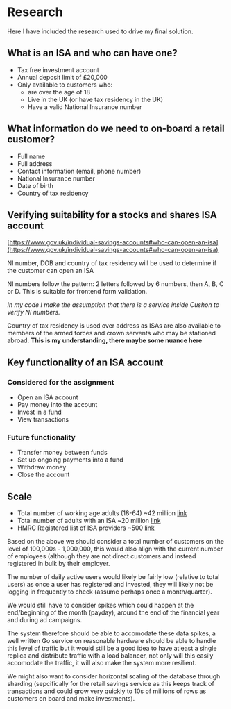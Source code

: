 # Research

Here I have included the research used to drive my final solution.

## What is an ISA and who can have one?

- Tax free investment account
- Annual deposit limit of £20,000
- Only available to customers who:
    - are over the age of 18
    - Live in the UK (or have tax residency in the UK)
    - Have a valid National Insurance number

## What information do we need to on-board a retail customer?

- Full name
- Full address
- Contact information (email, phone number)
- National Insurance number
- Date of birth
- Country of tax residency

## Verifying suitability for a stocks and shares ISA account

[https://www.gov.uk/individual-savings-accounts#who-can-open-an-isa](https://www.gov.uk/individual-savings-accounts#who-can-open-an-isa)

NI number, DOB and country of tax residency will be used to determine if the customer can open an ISA

NI numbers follow the pattern: 2 letters followed by 6 numbers, then A, B, C or D. This is suitable for frontend form validation.

*In my code I make the assumption that there is a service inside Cushon to verify NI numbers.*

Country of tax residency is used over address as ISAs are also available to members of the armed forces and crown servents who may be stationed abroad. **This is my understanding, there maybe some nuance here**

## Key functionality of an ISA account

### Considered for the assignment

- Open an ISA account
- Pay money into the account
- Invest in a fund
- View transactions

### Future functionality

- Transfer money between funds
- Set up ongoing payments into a fund
- Withdraw money
- Close the account

## Scale

- Total number of working age adults (18-64) ~42 million [link](https://www.ibisworld.com/uk/bed/population-aged-18-to-64-years/44240/)
- Total number of adults with an ISA ~20 million [link](https://www.gov.uk/government/statistics/annual-savings-statistics-2024/commentary-for-annual-savings-statistics-september-2024)
- HMRC Registered list of ISA providers ~500 [link](https://www.gov.uk/government/publications/list-of-individual-savings-account-isa-managers-approved-by-hmrc/registered-individual-savings-account-isa-managers)

Based on the above we should consider a total number of customers on the level of 100,000s - 1,000,000, this would also align with the current number of employees (although they are not direct customers and instead registered in bulk by their employer.

The number of daily active users would likely be fairly low (relative to total users) as once a user has registered and invested, they will likely not be logging in frequently to check (assume perhaps once a month/quarter).

We would still have to consider spikes which could happen at the end/beginning of the month (payday), around the end of the financial year and during ad campaigns.

The system therefore should be able to accomodate these data spikes, a well written Go service on reasonable hardware should be able to handle this level of traffic but it would still be a good idea to have atleast a single replica and distribute traffic with a load balancer, not only will this easily accomodate the traffic, it will also make the system more resilient.

We might also want to consider horizontal scaling of the database through sharding (sepcifically for the retail savings service as this keeps track of transactions and could grow very quickly to 10s of millions of rows as customers on board and make investments).
